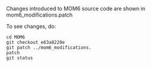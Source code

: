 Changes introduced to MOM6 source code are shown in mom6_modifications.patch

To see changes, do:
```
cd MOM6
git checkout e63a8220e
git patch ../mom6_modifications.
patch
git status
```
